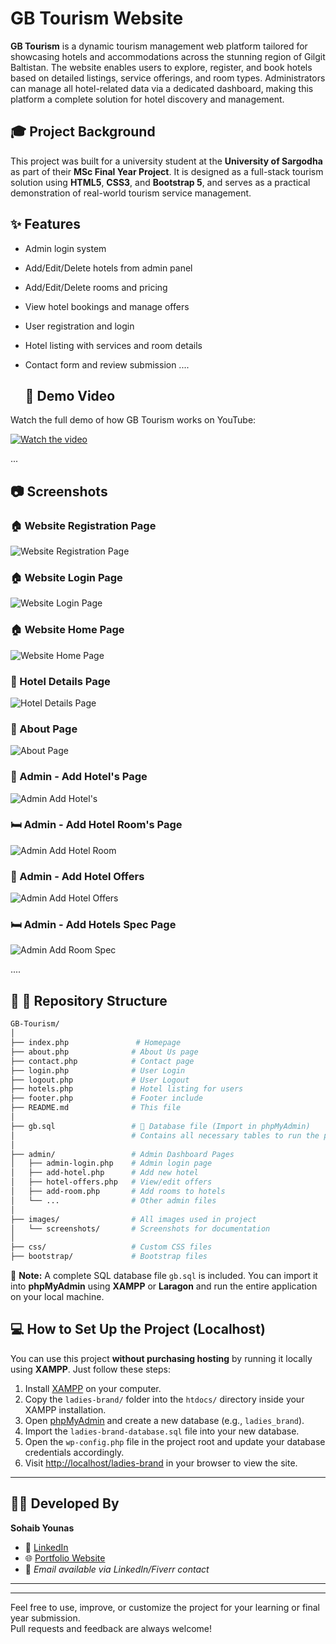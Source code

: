 
# GB Tourism Website

**GB Tourism** is a dynamic tourism management web platform tailored for showcasing hotels and accommodations across the stunning region of Gilgit Baltistan. The website enables users to explore, register, and book hotels based on detailed listings, service offerings, and room types. Administrators can manage all hotel-related data via a dedicated dashboard, making this platform a complete solution for hotel discovery and management.

## 🎓 Project Background
This project was built for a university student at the **University of Sargodha** as part of their **MSc Final Year Project**. It is designed as a full-stack tourism solution using **HTML5**, **CSS3**, and **Bootstrap 5**, and serves as a practical demonstration of real-world tourism service management.

## ✨ Features
- Admin login system
- Add/Edit/Delete hotels from admin panel
- Add/Edit/Delete rooms and pricing
- View hotel bookings and manage offers
- User registration and login
- Hotel listing with services and room details
- Contact form and review submission
....

  ## 🎥 Demo Video
Watch the full demo of how GB Tourism works on YouTube:

[![Watch the video](https://github.com/Sohaibyounas076/Ladies-Brand-WooCommerce-Store/blob/main/video%20preview.png)](https://www.loom.com/share/033cdc3a04ec484ca26fc27f26e20e3f?sid=9f7e8eb3-f6c8-486d-8b76-07b9bf14cfe0)

...

## 📷 Screenshots

### 🏠 Website Registration Page
![Website Registration Page](https://github.com/Sohaibyounas076/GB-Tourism-Hotel-Booking-System/blob/main/Preview%20Screen%20Shots/reg.png)

### 🏠 Website Login Page
![Website Login Page](https://github.com/Sohaibyounas076/GB-Tourism-Hotel-Booking-System/blob/main/Preview%20Screen%20Shots/login.png)

### 🏠 Website Home Page
![Website Home Page](https://github.com/Sohaibyounas076/GB-Tourism-Hotel-Booking-System/blob/main/Preview%20Screen%20Shots/home.png)

### 🏨 Hotel Details Page 
![Hotel Details Page](https://github.com/Sohaibyounas076/GB-Tourism-Hotel-Booking-System/blob/main/Preview%20Screen%20Shots/hotel%20view.png)

### 📄 About Page
![About Page](https://github.com/Sohaibyounas076/GB-Tourism-Hotel-Booking-System/blob/main/Preview%20Screen%20Shots/about.png)

### 🔐 Admin - Add Hotel's Page 
![Admin Add Hotel's](https://github.com/Sohaibyounas076/GB-Tourism-Hotel-Booking-System/blob/main/Preview%20Screen%20Shots/admin%20hotel.png)

### 🛏️ Admin - Add Hotel Room's Page
![Admin Add  Hotel Room](https://github.com/Sohaibyounas076/GB-Tourism-Hotel-Booking-System/blob/main/Preview%20Screen%20Shots/adin%20hotel%20room.png)

### 🎯 Admin - Add Hotel Offers
![Admin Add Hotel  Offers](https://github.com/Sohaibyounas076/GB-Tourism-Hotel-Booking-System/blob/main/Preview%20Screen%20Shots/admin%20hotel%20offering.png)

### 🛏️ Admin - Add Hotels Spec Page 
![Admin Add Room Spec](https://github.com/Sohaibyounas076/GB-Tourism-Hotel-Booking-System/blob/main/Preview%20Screen%20Shots/admin%20hotel%20Specifications.png)


....

## 🧱 📁 Repository Structure
```bash
GB-Tourism/
│
├── index.php               # Homepage
├── about.php              # About Us page
├── contact.php            # Contact page
├── login.php              # User Login
├── logout.php             # User Logout
├── hotels.php             # Hotel listing for users
├── footer.php             # Footer include
├── README.md              # This file
│
├── gb.sql                 # 📁 Database file (Import in phpMyAdmin)
│                          # Contains all necessary tables to run the project locally
│
├── admin/                 # Admin Dashboard Pages
│   ├── admin-login.php    # Admin login page
│   ├── add-hotel.php      # Add new hotel
│   ├── hotel-offers.php   # View/edit offers
│   ├── add-room.php       # Add rooms to hotels
│   └── ...                # Other admin files
│
├── images/                # All images used in project
│   └── screenshots/       # Screenshots for documentation
│
├── css/                   # Custom CSS files
├── bootstrap/             # Bootstrap files
```

📌 **Note:** A complete SQL database file `gb.sql` is included. You can import it into **phpMyAdmin** using **XAMPP** or **Laragon** and run the entire application on your local machine.
## 💻 How to Set Up the Project (Localhost)

You can use this project **without purchasing hosting** by running it locally using **XAMPP**. Just follow these steps:

1. Install [XAMPP](https://www.apachefriends.org/index.html) on your computer.
2. Copy the `ladies-brand/` folder into the `htdocs/` directory inside your XAMPP installation.
3. Open [phpMyAdmin](http://localhost/phpmyadmin) and create a new database (e.g., `ladies_brand`).
4. Import the `ladies-brand-database.sql` file into your new database.
5. Open the `wp-config.php` file in the project root and update your database credentials accordingly.
6. Visit [http://localhost/ladies-brand](http://localhost/ladies-brand) in your browser to view the site.

---

## 👨‍💻 Developed By
**Sohaib Younas**  
- 🔗 [LinkedIn](https://linkedin.com/in/sohaibyounas076)  
- 🌐 [Portfolio Website](https://sohaibyounas076.github.io/portfolio/)  
- 📧 *Email available via LinkedIn/Fiverr contact*

---

---
Feel free to use, improve, or customize the project for your learning or final year submission.  
Pull requests and feedback are always welcome!
